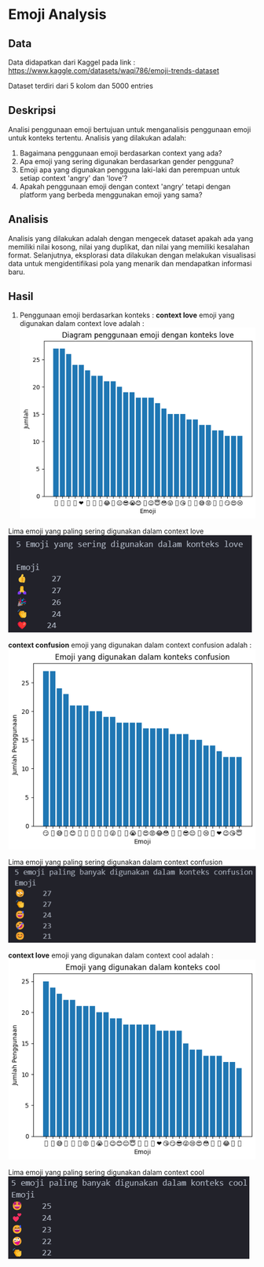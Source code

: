 # Emoji Analysis

## Data
Data didapatkan dari Kaggel pada link : https://www.kaggle.com/datasets/waqi786/emoji-trends-dataset

Dataset terdiri dari 5 kolom dan 5000 entries

## Deskripsi
Analisi penggunaan emoji bertujuan untuk menganalisis penggunaan emoji untuk konteks tertentu. Analisis yang dilakukan adalah:
1. Bagaimana penggunaan emoji berdasarkan context yang ada?
2. Apa emoji yang sering digunakan berdasarkan gender pengguna?
3. Emoji apa yang digunakan pengguna laki-laki dan perempuan untuk setiap context 'angry' dan 'love'?
4. Apakah penggunaan emoji dengan context 'angry' tetapi dengan platform yang berbeda menggunakan emoji yang sama?

## Analisis
Analisis yang dilakukan adalah dengan mengecek dataset apakah ada yang memiliki nilai kosong, nilai yang duplikat, dan nilai yang memiliki kesalahan format. Selanjutnya, eksplorasi data dilakukan dengan melakukan visualisasi data untuk mengidentifikasi pola yang menarik dan mendapatkan informasi baru.

## Hasil
1. Penggunaan emoji berdasarkan konteks :
**context love**
emoji yang digunakan dalam context love adalah :
![love](./image/1_love.png)

Lima emoji yang paling sering digunakan dalam context love
![love 5](./image/1_top5_love.png)

**context confusion**
emoji yang digunakan dalam context confusion adalah :
![confusion](./image/1_confusion.png)

Lima emoji yang paling sering digunakan dalam context confusion
![confusion 5](./image/1_top5_confusion.png)

**context love**
emoji yang digunakan dalam context cool adalah :
![cool](./image/1_cool.png)

Lima emoji yang paling sering digunakan dalam context cool
![cool 5](./image/1_top5_cool.png)
